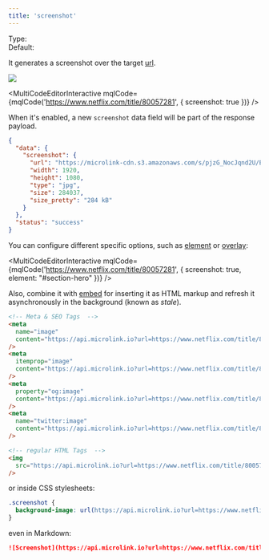 ```yaml
---
title: 'screenshot'
---
```


Type: <Type children='<boolean>'/><br/>
Default: <Type children='false'/>

It generates a screenshot over the target [url](/docs/api/parameters/url).

![](https://cdn.microlink.io/docs/netflix.png)

<MultiCodeEditorInteractive mqlCode={mqlCode('https://www.netflix.com/title/80057281', { screenshot: true })} />

When it's enabled, a new `screenshot` data field will be part of the response payload.

```json
{
  "data": {
    "screenshot": {
      "url": "https://microlink-cdn.s3.amazonaws.com/s/pjzG_NocJqnd2U/Ef2b6g9P944wI_",
      "width": 1920,
      "height": 1080,
      "type": "jpg",
      "size": 284037,
      "size_pretty": "284 kB"
    }
  },
  "status": "success"
}
```

You can configure different specific options, such as [element](/docs/api/parameters/screenshot/element) or [overlay](/docs/api/parameters/screenshot/overlay):

<MultiCodeEditorInteractive mqlCode={mqlCode('https://www.netflix.com/title/80057281', { screenshot: true, element: "#section-hero" })} />

Also, combine it with [embed](/docs/api/parameters/embed) for inserting it as HTML markup and refresh it asynchronously in the background (known as _stale_).

```html
<!-- Meta & SEO Tags  -->
<meta
  name="image"
  content="https://api.microlink.io?url=https://www.netflix.com/title/80057281&screenshot=true&meta=false&embed=screenshot.url"
/>
<meta
  itemprop="image"
  content="https://api.microlink.io?url=https://www.netflix.com/title/80057281&screenshot=true&meta=false&embed=screenshot.url"
/>
<meta
  property="og:image"
  content="https://api.microlink.io?url=https://www.netflix.com/title/80057281&screenshot=true&meta=false&embed=screenshot.url"
/>
<meta
  name="twitter:image"
  content="https://api.microlink.io?url=https://www.netflix.com/title/80057281&screenshot=true&meta=false&embed=screenshot.url"
/>

<!-- regular HTML Tags  -->
<img
  src="https://api.microlink.io?url=https://www.netflix.com/title/80057281&screenshot=true&meta=false&embed=screenshot.url"
/>
```

or inside CSS stylesheets:

```css
.screenshot {
  background-image: url(https://api.microlink.io?url=https://www.netflix.com/title/80057281&screenshot=true&meta=false&embed=screenshot.url);
}
```

even in Markdown:

```md
![Screenshot](https://api.microlink.io?url=https://www.netflix.com/title/80057281&screenshot=true&meta=false&embed=screenshot.url)
```

